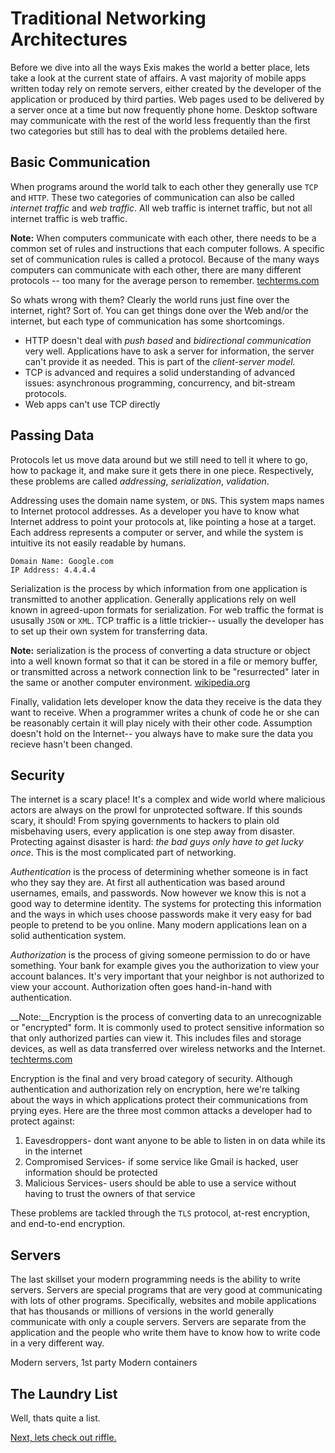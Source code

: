 # Traditional Networking Architectures

Before we dive into all the ways Exis makes the world a better place, lets take a look at the current state of affairs. A vast majority of mobile apps written today rely on remote servers, either created by the developer of the application or produced by third parties. Web pages used to be delivered by a server once at a time but now frequently phone home. Desktop software may communicate with the rest of the world less frequently than the first two categories but still has to deal with the problems detailed here.

## Basic Communication

When programs around the world talk to each other they generally use `TCP` and `HTTP`. These two categories of communication can also be called _internet traffic_ and  _web traffic_. All web traffic is internet traffic, but not all internet traffic is web traffic. 

__Note:__ When computers communicate with each other, there needs to be a common set of rules and instructions that each computer follows. A specific set of communication rules is called a protocol. Because of the many ways computers can communicate with each other, there are many different protocols -- too many for the average person to remember. [techterms.com](http://techterms.com/definition/protocol)

So whats wrong with them? Clearly the world runs just fine over the internet, right? Sort of. You can get things done over the Web and/or the internet, but each type of communication has some shortcomings. 

* HTTP doesn't deal with *push based* and *bidirectional communication* very well. Applications have to ask a server for information, the server can't provide it as needed. This is part of the *client-server model.*
*  TCP is advanced and requires a solid understanding of advanced issues: asynchronous programming, concurrency, and bit-stream protocols. 
*  Web apps can't use TCP directly

## Passing Data
Protocols let us move data around but we still need to tell it where to go, how to package it, and make sure it gets there in one piece. Respectively, these problems are called *addressing*, *serialization*, *validation*.

Addressing uses the domain name system, or `DNS`. This system maps names to Internet protocol addresses. As a developer you have to know what Internet address to point your protocols at, like pointing a hose at a target. Each address represents a computer or server, and while the system is intuitive its not easily readable by humans.

```
Domain Name: Google.com
IP Address: 4.4.4.4
```

Serialization is the process by which information from one application is transmitted to another application. Generally applications rely on well known in agreed-upon formats for serialization. For web traffic the format is ususally `JSON` or `XML`. TCP traffic is a little trickier-- usually the developer has to set up their own system for transferring data.

__Note:__ serialization is the process of converting a data structure or object into a well known format so that it can be stored in a file or memory buffer, or transmitted across a network connection link to be "resurrected" later in the same or another computer environment. [wikipedia.org](http://en.wikipedia.org/wiki/Serialization)

Finally, validation lets developer know the data they receive is the data they want to receive. When a programmer writes a chunk of code he or she can be reasonably certain it will play nicely with their other code. Assumption doesn't hold on the Internet-- you always have to make sure the data you recieve hasn't been changed.

## Security

The internet is a scary place! It's a complex and wide world where malicious actors are always on the prowl for unprotected software. If this sounds scary, it should! From spying governments to hackers to plain old misbehaving users, every application is one step away from disaster. Protecting against disaster is hard: *the bad guys only have to get lucky once*. This is the most complicated part of networking.

*Authentication* is the process of determining whether someone is in fact who they say they are. At first all authentication was based around usernames, emails, and passwords. Now however we know this is not a good way to determine identity. The systems for protecting this information and the ways in which uses choose passwords make it very easy for bad people to pretend to be you online. Many modern applications lean on a solid authentication system.

*Authorization* is the process of giving someone permission to do or have something. Your bank for example gives you the authorization to view your account balances. It's very important that your neighbor is not authorized to view your account. Authorization often goes hand-in-hand with authentication.

__Note:__Encryption is the process of converting data to an unrecognizable or "encrypted" form. It is commonly used to protect sensitive information so that only authorized parties can view it. This includes files and storage devices, as well as data transferred over wireless networks and the Internet. [techterms.com](http://techterms.com/definition/encryption)

Encryption is the final and very broad category of security. Although authentication and authorization rely on encryption, here we're talking about the ways in which applications protect their communications from prying eyes. Here are the three most common attacks a developer had to protect against:

1. Eavesdroppers- dont want anyone to be able to listen in on data while its in the internet
2. Compromised Services- if some service like Gmail is hacked, user information should be protected
3. Malicious Services- users should be able to use a service without having to trust the owners of that service

These problems are tackled through the `TLS` protocol, at-rest encryption, and end-to-end encryption. 

## Servers

The last skillset your modern programming needs is the ability to write servers. Servers are special programs that are very good at communicating with lots of other programs. Specifically, websites and mobile applications that has thousands or millions of versions in the world generally communicate with only a couple servers. Servers are separate from the application and the people who write them have to know how to write code in a very different way.


Modern servers, 1st party
Modern containers

## The Laundry List

Well, thats quite a list. 

[Next, lets check out riffle.](/pages/tour/Riffle.md)